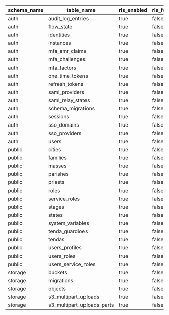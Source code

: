| schema_name | table_name                 | rls_enabled | rls_forced |
| ----------- | -------------------------- | ----------- | ---------- |
| auth        | audit_log_entries          | true        | false      |
| auth        | flow_state                 | true        | false      |
| auth        | identities                 | true        | false      |
| auth        | instances                  | true        | false      |
| auth        | mfa_amr_claims             | true        | false      |
| auth        | mfa_challenges             | true        | false      |
| auth        | mfa_factors                | true        | false      |
| auth        | one_time_tokens            | true        | false      |
| auth        | refresh_tokens             | true        | false      |
| auth        | saml_providers             | true        | false      |
| auth        | saml_relay_states          | true        | false      |
| auth        | schema_migrations          | true        | false      |
| auth        | sessions                   | true        | false      |
| auth        | sso_domains                | true        | false      |
| auth        | sso_providers              | true        | false      |
| auth        | users                      | true        | false      |
| public      | cities                     | true        | false      |
| public      | families                   | true        | false      |
| public      | masses                     | true        | false      |
| public      | parishes                   | true        | false      |
| public      | priests                    | true        | false      |
| public      | roles                      | true        | false      |
| public      | service_roles              | true        | false      |
| public      | stages                     | true        | false      |
| public      | states                     | true        | false      |
| public      | system_variables           | true        | false      |
| public      | tenda_guardioes            | true        | false      |
| public      | tendas                     | true        | false      |
| public      | users_profiles             | true        | false      |
| public      | users_roles                | true        | false      |
| public      | users_service_roles        | true        | false      |
| storage     | buckets                    | true        | false      |
| storage     | migrations                 | true        | false      |
| storage     | objects                    | true        | false      |
| storage     | s3_multipart_uploads       | true        | false      |
| storage     | s3_multipart_uploads_parts | true        | false      |